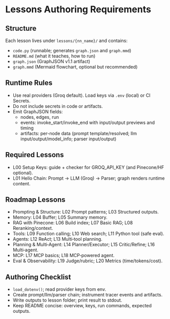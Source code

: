 # Lessons Authoring Requirements

## Structure
Each lesson lives under `lessons/{nn_name}/` and contains:
- `code.py` (runnable; generates `graph.json` and `graph.mmd`)
- `README.md` (what it teaches, how to run)
- `graph.json` (GraphJSON v1.1 artifact)
- `graph.mmd` (Mermaid flowchart, optional but recommended)

## Runtime Rules
- Use real providers (Groq default). Load keys via `.env` (local) or CI Secrets.
- Do not include secrets in code or artifacts.
- Emit GraphJSON fields:
  - nodes, edges, run
  - events: invoke_start/invoke_end with input/output previews and timing
  - artifacts: per-node data (prompt template/resolved; llm input/output/model_info; parser input/output)

## Required Lessons
- L00 Setup Keys: guide + checker for GROQ_API_KEY (and Pinecone/HF optional).
- L01 Hello Chain: Prompt → LLM (Groq) → Parser; graph renders runtime content.

## Roadmap Lessons
- Prompting & Structure: L02 Prompt patterns; L03 Structured outputs.
- Memory: L04 Buffer; L05 Summary memory.
- RAG with Pinecone: L06 Build index; L07 Basic RAG; L08 Reranking/context.
- Tools: L09 Function calling; L10 Web search; L11 Python tool (safe eval).
- Agents: L12 ReAct; L13 Multi‑tool planning.
- Planning & Multi‑Agent: L14 Planner/Executor; L15 Critic/Refine; L16 Multi‑agent.
- MCP: L17 MCP basics; L18 MCP‑powered agent.
- Eval & Observability: L19 Judge/rubric; L20 Metrics (time/tokens/cost).

## Authoring Checklist
- `load_dotenv()`; read provider keys from env.
- Create prompt/llm/parser chain; instrument tracer events and artifacts.
- Write outputs to lesson folder; print result to stdout.
- Keep README concise: overview, keys, run commands, expected outputs.
